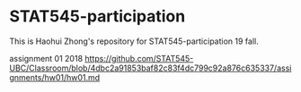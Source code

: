 # STAT545-participation
This is Haohui Zhong's repository for STAT545-participation 19 fall.

assignment 01 2018
https://github.com/STAT545-UBC/Classroom/blob/4dbc2a91853baf82c83f4dc799c92a876c635337/assignments/hw01/hw01.md
